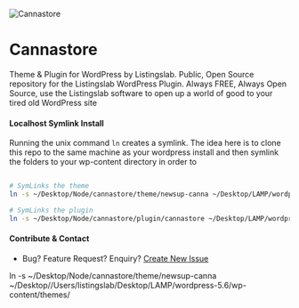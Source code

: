 ![Cannastore](https://raw.githubusercontent.com/listingslab-software/listingslab/develop/listingslab/public/svg/headers/listingslab-plugin.svg)

# Cannastore

Theme & Plugin for WordPress by Listingslab. Public, Open Source repository for the Listingslab WordPress Plugin. Always FREE, Always Open Source, use the Listingslab software to open up a world of good to your tired old WordPress site

#### Localhost Symlink Install

Running the unix command `ln` creates a symlink. The idea here is to clone this repo to the same machine as your wordpress install and then symlink the folders to your wp-content directory in order to 

```bash

# SymLinks the theme
ln -s ~/Desktop/Node/cannastore/theme/newsup-canna ~/Desktop/LAMP/wordpress-5.6/wp-content/themes/

# SymLinks the plugin
ln -s ~/Desktop/Node/cannastore/plugin/cannastore ~/Desktop/LAMP/wordpress-5.6/wp-content/plugins/

```

#### Contribute & Contact

- Bug? Feature Request? Enquiry? 
[Create New Issue](https://github.com/listingslab-software/cannastore/issues/new/choose)

ln -s ~/Desktop/Node/cannastore/theme/newsup-canna ~/Desktop//Users/listingslab/Desktop/LAMP/wordpress-5.6/wp-content/themes/
